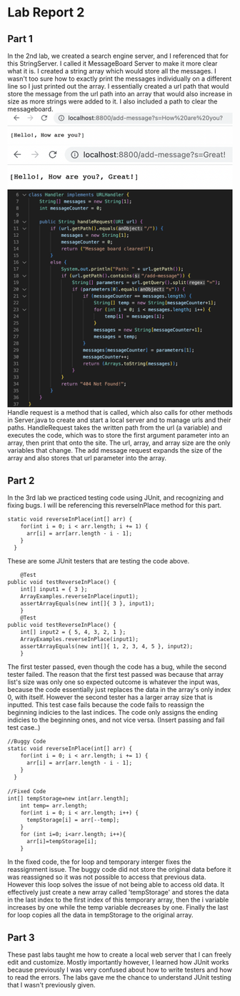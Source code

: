 # Lab Report 2
## Part 1
In the 2nd lab, we created a search engine server, and I referenced that for this StringServer. I called it MessageBoard Server to make it more clear what it is. I created a string array which would store all the messages. I wasn't too sure how to exactly print the messages individually on a different line so I just printed out the array. I essentially created a url path that would store the message from the url path into an array that would also increase in size as more strings were added to it. I also included a path to clear the messageboard.
![Image](Testing1Lab2.png)
![Image](Testing2Lab2.png)
![Image](MessageBoardCode.png)
Handle request is a method that is called, which also calls for other methods in Server.java to create and start a local server and to manage urls and their paths. HandleRequest takes the written path from the url (a variable) and executes the code, which was to store the first argument parameter into an array, then print that onto the site. The url, array, and array size are the only variables that change. The add message request expands the size of the array and also stores that url parameter into the array.
## Part 2
In the 3rd lab we practiced testing code using JUnit, and recognizing and fixing bugs. I will be referencing this reverseInPlace method for this part.
```  
static void reverseInPlace(int[] arr) {
    for(int i = 0; i < arr.length; i += 1) {
      arr[i] = arr[arr.length - i - 1];
    }
  }
```
These are some JUnit testers that are testing the code above.
```
	@Test 
public void testReverseInPlace() {
    int[] input1 = { 3 };
    ArrayExamples.reverseInPlace(input1);
    assertArrayEquals(new int[]{ 3 }, input1);
	}
    @Test 
public void testReverseInPlace() {
    int[] input2 = { 5, 4, 3, 2, 1 };
    ArrayExamples.reverseInPlace(input1);
    assertArrayEquals(new int[]{ 1, 2, 3, 4, 5 }, input2);
	}
```
The first tester passed, even though the code has a bug, while the second tester failed. The reason that the first test passed was because that array list's size was only one so expected outcome is whatever the input was, because the code essentially just replaces the data in the array's only index 0, with itself. However the second tester has a larger array size that is inputted. This test case fails because the code fails to reassign the beginning indicies to the last indices. The code only assigns the ending indicies to the beginning ones, and not vice versa. 
(Insert passing and fail test case..)

```  
//Buggy Code
static void reverseInPlace(int[] arr) {
    for(int i = 0; i < arr.length; i += 1) {
      arr[i] = arr[arr.length - i - 1];
    }
  }
 
//Fixed Code
int[] tempStorage=new int[arr.length];
    int temp= arr.length;
    for(int i = 0; i < arr.length; i++) {
      tempStorage[i] = arr[--temp];
    }
    for (int i=0; i<arr.length; i++){
      arr[i]=tempStorage[i];
    }
```
In the fixed code, the for loop and temporary interger fixes the reassignment issue. The buggy code did not store the original data before it was reassigned so it was not possible to access that previous data. However this loop solves the issue of not being able to access old data. It effectively just create a new array called 'tempStorage' and stores the data in the last index to the first index of this temporary array, then the i variable increases by one while the temp variable decreases by one. Finally the last for loop copies all the data in tempStorage to the original array.
## Part 3
These past labs taught me how to create a local web server that I can freely edit and customize. Mostly importantly however, I learned how JUnit works because previously I was very confused about how to write testers and how to read the errors. The labs gave me the chance to understand JUnit testing that I wasn't previously given.
